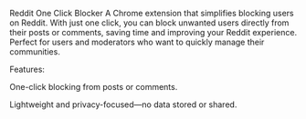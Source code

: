 Reddit One Click Blocker
A Chrome extension that simplifies blocking users on Reddit. With just one click, you can block unwanted users directly from their posts or comments, saving time and improving your Reddit experience. Perfect for users and moderators who want to quickly manage their communities.

Features:

One-click blocking from posts or comments.

Lightweight and privacy-focused—no data stored or shared.
